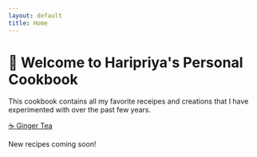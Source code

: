 ```yaml
---
layout: default
title: Home
---
```


# 🍲 Welcome to Haripriya's Personal Cookbook

This cookbook contains all my favorite receipes and creations that I have experimented with over the past few years.

 [☕ Ginger Tea](../Beverages/ginger-tea)

New recipes coming soon!
